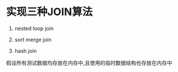 # 实现三种JOIN算法

1. nested loop join

2. sort merge join

3. hash join

假设所有测试数据均存放在内存中,且使用的临时数据结构也存放在内存中

